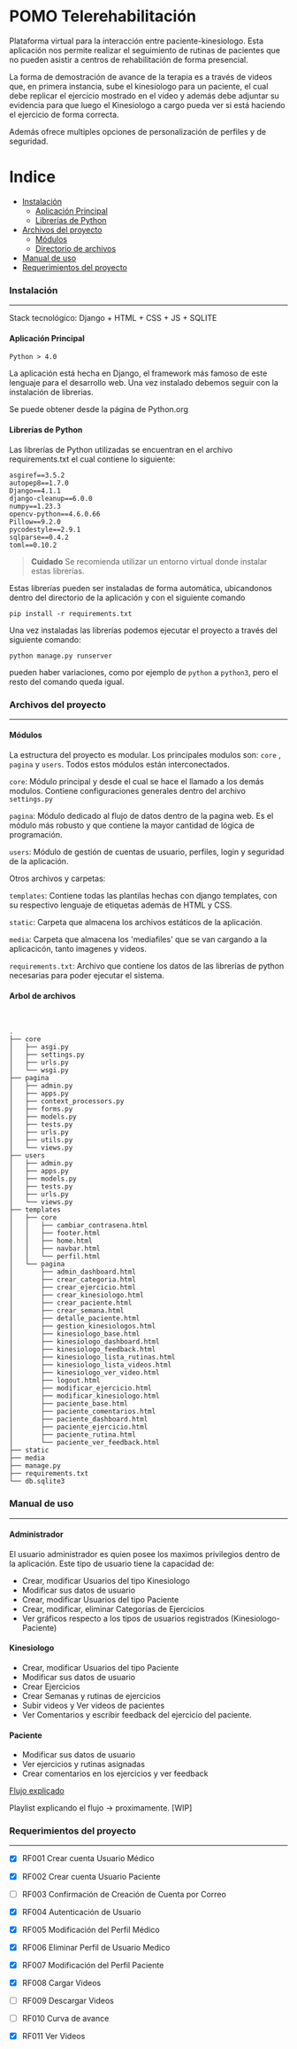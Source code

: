 # POMO Telerehabilitación

Plataforma virtual para la interacción entre paciente-kinesiologo. Esta aplicación nos permite realizar el seguimiento de rutinas de pacientes que no pueden asistir a centros de rehabilitación de forma presencial. 

La forma de demostración de avance de la terapia es a través de videos que, en primera instancia, sube el kinesiologo para un paciente, el cual debe replicar el ejercicio mostrado en el video y además debe adjuntar su evidencia para que luego el Kinesiologo a cargo pueda ver si está haciendo el ejercicio de forma correcta. 

Además ofrece multiples opciones de personalización de perfiles y de seguridad.

Indice
========

- [Instalación](#instalación)
    - [Aplicación Principal](#aplicación-principal)
    - [Librerías de Python](#librerías-de-python)
- [Archivos del proyecto](#archivos-del-proyecto)
    - [Módulos](#módulos)
    - [Directorio de archivos](#arbol-de-archivos)
- [Manual de uso](#manual-de-uso)
- [Requerimientos del proyecto](#requerimientos-del-proyecto)


### Instalación
___
Stack tecnológico: Django + HTML + CSS + JS + SQLITE

#### **Aplicación Principal**

```shell 
Python > 4.0
```
La aplicación está hecha en Django, el framework más famoso de este lenguaje para el desarrollo web. Una vez instalado debemos seguir con la instalación de librerias.

Se puede obtener desde la página de Python.org

#### **Librerías de Python**

Las librerías de Python utilizadas se encuentran en el archivo requirements.txt el cual contiene lo siguiente:
```shell
asgiref==3.5.2
autopep8==1.7.0
Django==4.1.1
django-cleanup==6.0.0
numpy==1.23.3
opencv-python==4.6.0.66
Pillow==9.2.0
pycodestyle==2.9.1
sqlparse==0.4.2
toml==0.10.2
```
> **Cuidado**
> Se recomienda utilizar un entorno virtual donde instalar estas librerías.

Estas librerías pueden ser instaladas de forma automática, ubicandonos dentro del directorio de la aplicación y con el siguiente comando
```shell
pip install -r requirements.txt
```
Una vez instaladas las librerías podemos ejecutar el proyecto a través del siguiente comando:
```shell
python manage.py runserver
```
pueden haber variaciones, como por ejemplo de `python` a `python3`, pero el resto del comando queda igual.
### Archivos del proyecto
___

#### **Módulos**

La estructura del proyecto es modular. Los principales modulos son: `core` , `pagina` y `users`. Todos estos módulos están interconectados.

`core`: Módulo principal y desde el cual se hace el llamado a los demás modulos. Contiene configuraciones generales dentro del archivo `settings.py`

`pagina`: Módulo dedicado al flujo de datos dentro de la pagina web. Es el módulo más robusto y que contiene la mayor cantidad de lógica de programación.

`users`: Módulo de gestión de cuentas de usuario, perfiles, login y seguridad de la aplicación.

Otros archivos y carpetas:

`templates`: Contiene todas las plantilas hechas con django templates, con su respectivo lenguaje de etiquetas además de HTML y CSS.

`static`: Carpeta que almacena los archivos estáticos de la aplicación.

`media`: Carpeta que almacena los 'mediafiles' que se van cargando a la aplicacicón, tanto imagenes y videos. 

`requirements.txt`: Archivo que contiene los datos de las librerías de python necesarias para poder ejecutar el sistema.

#### **Arbol de archivos**

<br>

```shell
.
├── core
│   ├── asgi.py
│   ├── settings.py
│   ├── urls.py
│   └── wsgi.py
├── pagina
│   ├── admin.py
│   ├── apps.py
│   ├── context_processors.py
│   ├── forms.py
│   ├── models.py
│   ├── tests.py
│   ├── urls.py
│   ├── utils.py
│   └── views.py
├── users
│   ├── admin.py
│   ├── apps.py
│   ├── models.py
│   ├── tests.py
│   ├── urls.py
│   └── views.py
├── templates
│   ├── core
│   │   ├── cambiar_contrasena.html
│   │   ├── footer.html
│   │   ├── home.html
│   │   ├── navbar.html
│   │   └── perfil.html
│   └── pagina
│       ├── admin_dashboard.html
│       ├── crear_categoria.html
│       ├── crear_ejercicio.html
│       ├── crear_kinesiologo.html
│       ├── crear_paciente.html
│       ├── crear_semana.html
│       ├── detalle_paciente.html
│       ├── gestion_kinesiologos.html
│       ├── kinesiologo_base.html
│       ├── kinesiologo_dashboard.html
│       ├── kinesiologo_feedback.html
│       ├── kinesiologo_lista_rutinas.html
│       ├── kinesiologo_lista_videos.html
│       ├── kinesiologo_ver_video.html
│       ├── logout.html
│       ├── modificar_ejercicio.html
│       ├── modificar_kinesiologo.html
│       ├── paciente_base.html
│       ├── paciente_comentarios.html
│       ├── paciente_dashboard.html
│       ├── paciente_ejercicio.html
│       ├── paciente_rutina.html
│       └── paciente_ver_feedback.html
├── static
├── media
├── manage.py
├── requirements.txt
└── db.sqlite3
```
### Manual de uso
___

#### **Administrador**

El usuario administrador es quien posee los maximos privilegios dentro de la aplicación. Este tipo de usuario tiene la capacidad de:

* Crear, modificar Usuarios del tipo Kinesiologo
* Modificar sus datos de usuario
* Crear, modificar Usuarios del tipo Paciente
* Crear, modificar, eliminar Categorías de Ejercicios
* Ver gráficos respecto a los tipos de usuarios registrados (Kinesiologo-Paciente)


#### **Kinesiologo**
* Crear, modificar Usuarios del tipo Paciente
* Modificar sus datos de usuario
* Crear Ejercicios
* Crear Semanas y rutinas de ejercicios
* Subir videos y Ver videos de pacientes
* Ver Comentarios y escribir feedback del ejercicio del paciente.


#### **Paciente**

* Modificar sus datos de usuario
* Ver ejercicios y rutinas asignadas
* Crear comentarios en los ejercicios y ver feedback

[Flujo explicado](POMO.pdf)

Playlist explicando el flujo -> proximamente. [WIP]



### Requerimientos del proyecto
___

- [x] RF001	Crear cuenta Usuario Médico
- [x] RF002	Crear cuenta Usuario Paciente
- [ ] RF003	Confirmación de Creación de Cuenta por Correo
- [x] RF004	Autenticación de Usuario
- [x] RF005	Modificación del Perfil Médico
- [x] RF006	Eliminar Perfil de Usuario Medico
- [x] RF007	Modificación del Perfil Paciente
- [x] RF008	Cargar Videos
- [ ] RF009	Descargar Videos
- [ ] RF010	Curva de avance
- [x] RF011	Ver Videos










